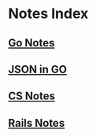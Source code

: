 # Notes Index
## [Go Notes](GoNotes.md)
## [JSON in GO](GoNotes_JSON.md)
## [CS Notes](CSNotes.md)
## [Rails Notes](RailsNotes.md)
